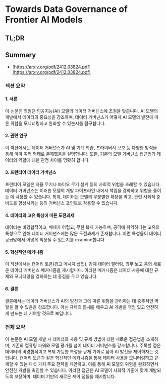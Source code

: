 # Towards Data Governance of Frontier AI Models
## TL;DR
## Summary
- [https://arxiv.org/pdf/2412.03824.pdf](https://arxiv.org/pdf/2412.03824.pdf)

### 섹션 요약

#### 1. 서론
이 논문은 최첨단 인공지능(AI) 모델의 데이터 거버넌스에 초점을 맞춥니다. AI 모델의 개발에서 데이터의 중요성을 강조하며, 데이터 거버넌스가 어떻게 AI 모델의 발전에 따른 위험을 모니터링하고 완화할 수 있는지를 탐구합니다.

#### 2. 관련 연구
이 섹션에서는 데이터 거버넌스가 AI 및 기계 학습, 프라이버시 보호 등 다양한 방식을 통해 이미 여러 형태로 존재했음을 설명합니다. 또한, 기존의 모델 거버넌스 접근법과 데이터의 역할에 대한 관점 차이를 명확히 합니다.

#### 3. 프런티어 데이터 거버넌스
프런티어 모델은 자율 무기나 바이오 무기 설계 등의 사회적 위험을 초래할 수 있습니다. 데이터 거버넌스는 이러한 모델의 개발 파이프라인 내에서 책임을 강화하고 위험을 줄이는 데 사용할 수 있습니다. 특히, 데이터는 모델의 무분별한 확장을 막고, 관련 사회적 준비도를 향상시키는 등의 거버넌스 포인트로 작용할 수 있습니다.

#### 4. 데이터의 고유 특성에 따른 도전과제
데이터는 비경합적이고, 배제가 어렵고, 무한 복제 가능하며, 공격에 취약하다는 고유의 특성으로 인해 데이터 거버넌스에는 많은 도전과제가 존재합니다. 이런 특성들이 데이터 공급망에서 어떻게 악용될 수 있는지를 examine합니다.

#### 5. 혁신적인 메커니즘
이 섹션에서는 캔어리 토큰(경고 메시지 삽입), 강제 데이터 필터링, 의무 보고 등의 새로운 데이터 거버넌스 메커니즘을 제시합니다. 이러한 메커니즘은 데이터 사용에 대한 규제와 모니터링을 강화하는 데 중점을 두고 있습니다.

#### 6. 결론
결론에서는 데이터 거버넌스가 AI의 발전과 그에 따른 위험을 관리하는 데 중추적인 역할을 할 수 있음을 강조합니다. 이는 규제의 틈새를 메우고 AI 개발을 책임 있고 안전하게 만드는 데 기여할 것으로 보입니다.

### 전체 요약
이 논문은 AI 모델 개발 시 데이터의 사용 및 규제 방법에 대한 새로운 접근법을 소개하며, 기존의 컴퓨팅 파워와 모델 평가를 넘어 데이터 거버넌스를 강조합니다. 주목할 점은 데이터의 비경합적이고 복제 가능한 특성을 규제 기회로 삼아 AI 발전을 제어하자는 것입니다. 캔어리 토큰과 같은 혁신적인 메커니즘을 통해 데이터 사용을 모니터링하고 규제할 수 있는 다섯 가지 주요 전략을 제안하고, 이를 통해 AI 모델의 위험을 완화하면서 안전한 개발을 촉진할 수 있습니다. 이러한 접근은 AI 모델이 사회적 기준에 맞게 개발되도록 보장하며, 데이터 기반의 새로운 제어 점들을 제시합니다.